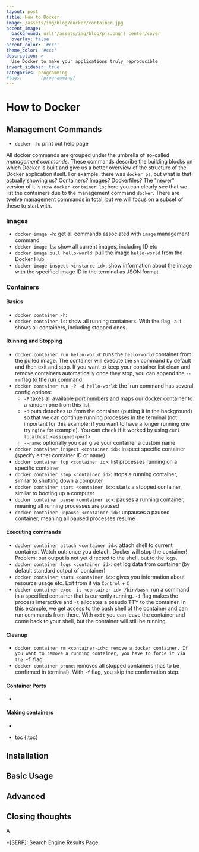 ```yaml
---
layout: post
title: How to Docker
image: /assets/img/blog/docker/container.jpg
accent_image: 
  background: url('/assets/img/blog/pjs.png') center/cover
  overlay: false
accent_color: '#ccc'
theme_color: '#ccc'
description: >
  Use Docker to make your applications truly reproducible
invert_sidebar: true
categories: programming
#tags:       [programming]
---
```


# How to Docker

## Management Commands
- `docker -h`: print out help page 

All docker commands are grouped under the umbrella of so-called *management commands*. These commands describe the building blocks on which Docker is built and give us a better overview of the structure of the Docker application itself. For example, there was `docker ps`, but what is that actually showing us? Containers? Images? Dockerfiles? The "newer" version of it is now `docker container ls`; here you can clearly see that we list the containers due to the management command `docker`.
There are [twelve management commands in total](https://www.couchbase.com/blog/docker-1-13-management-commands/), but we will focus on a subset of these to start with.

### Images 

- `docker image -h`: get all commands associated with `image` management command
- `docker image ls`: show all current images, including ID etc
- `docker image pull hello-world`: pull the image `hello-world` from the Docker Hub
- `docker image inspect <instance id>`: show information about the image with the specified image ID in the terminal as JSON format

### Containers

#### Basics
- `docker container -h`:
- `docker container ls`: show all running containers. With the flag `-a` it shows all containers, including stopped ones.

#### Running and Stopping
- `docker container run hello-world`: runs the `hello-world` container from the pulled image. The container will execute the `sh` command by default and then exit and stop. If you want to keep your container list clean and remove containers automatically once they stop, you can append the `--rm` flag to the run command.
- `docker container run -P -d hello-world`: the `run command has several config options: 
  - `-P` takes all available port numbers and maps our docker container to a random one from this list. 
  - `-d` puts detaches us from the container (putting it in the background) so that we can continue running processes in the terminal (not important for this example; if you want to have a longer running one try `nginx` for example). You can check if it worked by using `curl localhost:<assigned-port>`. 
  - `--name`: optionally you can give your container a custom name 
- `docker container inspect <container id>`: inspect specific container (specify either container ID or name)
- `docker container top <container id>`: list processes running on a specific container
- `docker container stop <container id>`: stops a running container, similar to shutting down a computer
- `docker container start <container id>`: starts a stopped container, similar to booting up a computer
- `docker container pause <container id>`: pauses a running container, meaning all running processes are paused
- `docker container unpause <container id>`: unpauses a paused container, meaning all paused processes resume

#### Executing commands
- `docker container attach <container id>`: attach shell to current container. Watch out: once you detach, Docker will stop the container! Problem: our output is not yet directed to the shell, but to the logs.
- `docker container logs <container id>`: get log data from container (by default standard output of container)
- `docker container stats <container id>`: gives you information about resource usage etc. Exit from it via `Control` + `C`
- `docker container exec -it <container-id> /bin/bash`: run a command in a specified container that is currently running. `-i` flag makes the process interactive and `-t` allocates a pseudo TTY to the container. In this example, we get access to the bash shell of the container and can run commands from there. With `exit` you can leave the container and come back to your shell, but the container will still be running.

#### Cleanup
- `docker container rm <container-id>: remove a docker container. If you want to remove a running container, you have to force it via the `-f` flag.
- `docker container prune`: removes all stopped containers (has to be confirmed in terminal). With `-f` flag, you skip the confirmation step.

#### Container Ports
- 

#### Making containers

- 

* toc
{:toc}

## Installation

## Basic Usage

## Advanced 






## Closing thoughts

A

*[SERP]: Search Engine Results Page
